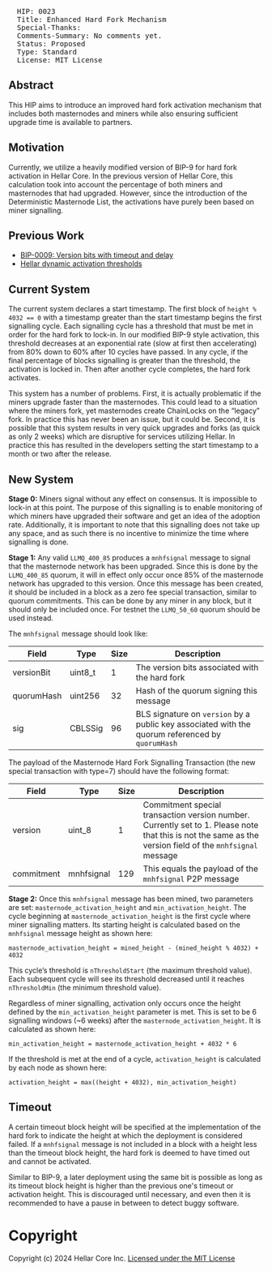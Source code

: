 <pre>
  HIP: 0023
  Title: Enhanced Hard Fork Mechanism
  Special-Thanks:
  Comments-Summary: No comments yet.
  Status: Proposed
  Type: Standard
  License: MIT License
</pre>

## Abstract

This HIP aims to introduce an improved hard fork activation mechanism that includes both masternodes
and miners while also ensuring sufficient upgrade time is available to partners.

## Motivation

Currently, we utilize a heavily modified version of BIP-9 for hard fork activation in Hellar Core. In
the previous version of Hellar Core, this calculation took into account the percentage of both miners
and masternodes that had upgraded. However, since the introduction of the Deterministic Masternode
List, the activations have purely been based on miner signalling.

## Previous Work

* [BIP-0009: Version bits with timeout and
  delay](https://github.com/bitcoin/bips/blob/master/bip-0009.mediawiki)
* [Hellar dynamic activation thresholds](https://github.com/hellarcore/hellar/pull/3692)

## Current System

The current system declares a start timestamp. The first block of `height % 4032 == 0` with a
timestamp greater than the start timestamp begins the first signalling cycle. Each signalling cycle
has a threshold that must be met in order for the hard fork to lock-in. In our modified BIP-9 style
activation, this threshold decreases at an exponential rate (slow at first then accelerating) from
80% down to 60% after 10 cycles have passed. In any cycle, if the final percentage of blocks
signalling is greater than the threshold, the activation is locked in. Then after another cycle
completes, the hard fork activates.

This system has a number of problems. First, it is actually problematic if the miners upgrade faster
than the masternodes. This could lead to a situation where the miners fork, yet masternodes create
ChainLocks on the “legacy” fork. In practice this has never been an issue, but it could be. Second,
it is possible that this system results in very quick upgrades and forks (as quick as only 2 weeks)
which are disruptive for services utilizing Hellar. In practice this has resulted in the developers
setting the start timestamp to a month or two after the release.

## New System

**Stage 0:** Miners signal without any effect on consensus. It is impossible to lock-in at this
point. The purpose of this signalling is to enable monitoring of which miners have upgraded their
software and get an idea of the adoption rate. Additionally, it is important to note that this
signalling does not take up any space, and as such there is no incentive to minimize the time where
signalling is done.

**Stage 1:** Any valid `LLMQ_400_85` produces a `mnhfsignal` message to signal that the masternode
network has been upgraded. Since this is done by the `LLMQ_400_85` quorum, it will in effect only
occur once 85% of the masternode network has upgraded to this version. Once this message has been
created, it should be included in a block as a zero fee special transaction, similar to quorum
commitments. This can be done by any miner in any block, but it should only be included once. For
testnet the `LLMQ_50_60` quorum should be used instead.

The `mnhfsignal` message should look like:

| Field | Type | Size | Description |
|-|-|-|-|
| versionBit | uint8_t | 1 | The version bits associated with the hard fork |
| quorumHash | uint256 | 32 | Hash of the quorum signing this message |
| sig | CBLSSig | 96 | BLS signature on `version` by a public key associated with the quorum referenced by `quorumHash` |

The payload of the Masternode Hard Fork Signalling Transaction (the new special transaction with type=7) should have the following format:

| Field | Type | Size | Description |
|-|-|-|-|
| version | uint_8 | 1 | Commitment special transaction version number. Currently set to 1. Please note that this is not the same as the version field of the `mnhfsignal` message |
| commitment | mnhfsignal | 129 | This equals the payload of the `mnhfsignal` P2P message

**Stage 2:** Once this `mnhfsignal` message has been mined, two parameters are set:
`masternode_activation_height` and `min_activation_height`. The cycle beginning at
`masternode_activation_height` is the first cycle where miner signalling matters. Its starting
height is calculated based on the `mnhfsignal` message height as shown here:

    masternode_activation_height = mined_height - (mined_height % 4032) + 4032

This cycle’s threshold is `nThresholdStart` (the maximum threshold value). Each subsequent cycle
will see its threshold decreased until it reaches `nThresholdMin` (the minimum threshold value).

Regardless of miner signalling, activation only occurs once the height defined by the
`min_activation_height` parameter is met. This is set to be 6 signalling windows (~6 weeks) after
the `masternode_activation_height`. It is calculated as shown here:

    min_activation_height = masternode_activation_height + 4032 * 6

If the threshold is met at the end of a cycle, `activation_height` is calculated by each node as
shown here:

    activation_height = max((height + 4032), min_activation_height)

## Timeout

A certain timeout block height will be specified at the implementation of the hard fork to indicate
the height at which the deployment is considered failed. If a `mnhfsignal` message is not included
in a block with a height less than the timeout block height, the hard fork is deemed to have timed
out and cannot be activated.

Similar to BIP-9, a later deployment using the same bit is possible as long as its timeout block
height is higher than the previous one's timeout or activation height. This is discouraged until
necessary, and even then it is recommended to have a pause in between to detect buggy software.

# Copyright

Copyright (c) 2024 Hellar Core Inc. [Licensed under the MIT
License](https://opensource.org/licenses/MIT)
